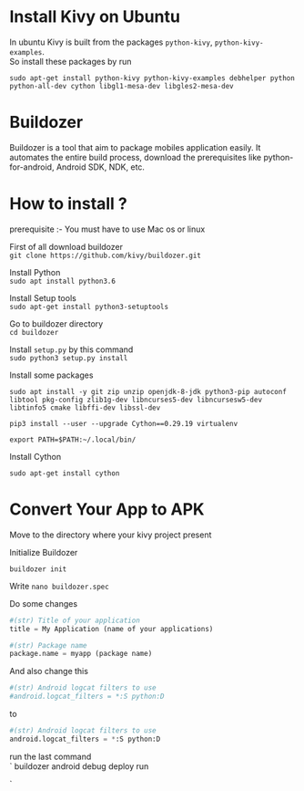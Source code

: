 # Install Kivy on Ubuntu  
  
In ubuntu Kivy is built from the packages `python-kivy`, `python-kivy-examples`.  
So install these packages by run   
    
`sudo apt-get install python-kivy python-kivy-examples debhelper python python-all-dev cython libgl1-mesa-dev libgles2-mesa-dev`    
   
    


# Buildozer
Buildozer is a tool that aim to package mobiles application easily. It automates the entire build process, download the prerequisites like python-for-android, Android SDK, NDK, etc.  

# How to install ?
prerequisite :- You must have to use Mac os or linux    
  
First of all download buildozer    
`git clone https://github.com/kivy/buildozer.git`
  
Install Python    
`sudo apt install python3.6`    
    
Install Setup tools    
`sudo apt-get install python3-setuptools`    
    
Go to buildozer directory   
`cd buildozer`    
    
Install `setup.py` by this command    
`sudo python3 setup.py install`    
 
 
Install some packages

`sudo apt install -y git zip unzip openjdk-8-jdk python3-pip autoconf libtool pkg-config zlib1g-dev libncurses5-dev libncursesw5-dev libtinfo5 cmake libffi-dev libssl-dev `  
  
`pip3 install --user --upgrade Cython==0.29.19 virtualenv`  
  
`export PATH=$PATH:~/.local/bin/`

Install Cython

`sudo apt-get install cython`

# Convert Your App to APK
  
Move to the directory where your kivy project present

Initialize Buildozer

`buildozer init`

Write `nano buildozer.spec`




Do some changes 

```python
#(str) Title of your application    
title = My Application (name of your applications)

#(str) Package name    
package.name = myapp (package name)    

```
And also change this

```python
#(str) Android logcat filters to use    
#android.logcat_filters = *:S python:D    

```
to 

```python
#(str) Android logcat filters to use    
android.logcat_filters = *:S python:D    

```

run the last command     
`
buildozer android debug deploy run    

`
